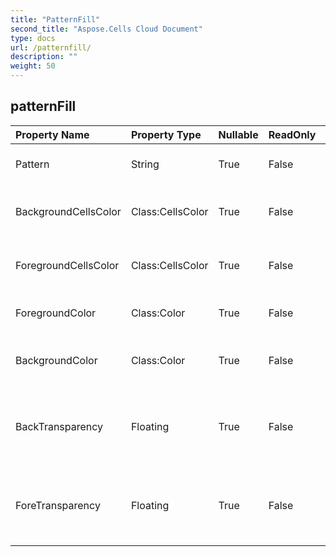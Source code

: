 ```yaml
---
title: "PatternFill"
second_title: "Aspose.Cells Cloud Document"
type: docs
url: /patternfill/
description: ""
weight: 50
---
```


## **patternFill**

 

| Property Name | Property Type | Nullable |  ReadOnly | DefaultValue | Description | 
| :- | :- | :- |:- |  :- | :- |
| Pattern | String | True |  False |  | Gets or sets the fill pattern type  |  
| BackgroundCellsColor | Class:CellsColor | True |  False |  | Gets and sets the foreground  object.  |  
| ForegroundCellsColor | Class:CellsColor | True |  False |  | Gets and sets the foreground  object.  |  
| ForegroundColor | Class:Color | True |  False |  | Gets or sets the foreground .  |  
| BackgroundColor | Class:Color | True |  False |  | Gets or sets the background  of the .  |  
| BackTransparency | Floating | True |  False |  | Gets or sets the transparency of background color.  |  
| ForeTransparency | Floating | True |  False |  | Gets or sets the transparency of foreground color.  |  

